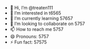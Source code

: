 - 👋 Hi, I’m @treaten111
- 👀 I’m interested in t6565
- 🌱 I’m currently learning 57657
- 💞️ I’m looking to collaborate on 5757
- 📫 How to reach me 5757
- 😄 Pronouns: 5757
- ⚡ Fun fact: 57575

<!---
treaten111/treaten111 is a ✨ special ✨ repository because its `README.md` (this file) appears on your GitHub profile.
You can click the Preview link to take a look at your changes.
--->
